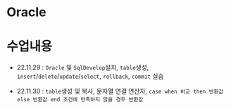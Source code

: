 # Oracle

# 수업내용

- 22.11.29 : ```Oracle``` 및 ```SqlDevelop```설치, ```table```생성, ```insert```/```delete```/```update```/```select```, ```rollback```, ```commit``` 실습

- 22.11.30 : ```table```생성 및 복사, 문자열 연결 연산자, ```case when 비교 then 반환값 else 반환값 end 조건에 만족하지 않을 경우 반환값```
